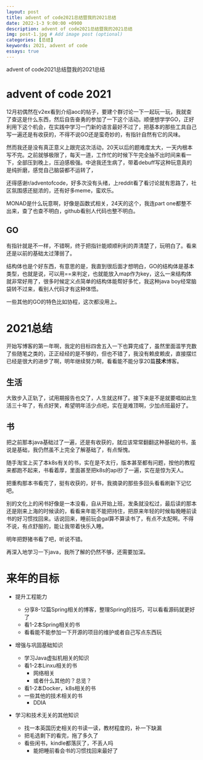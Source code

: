 ```yaml
---
layout: post
title: advent of code2021总结暨我的2021总结
date: 2022-1-3 9:00:00 +0900
description: advent of code2021总结暨我的2021总结
img: post-1.jpg # Add image post (optional)
categories: [总结]
keywords: 2021, advent of code
essays: true  
---
```


advent of code2021总结暨我的2021总结

# advent of code 2021

12月初偶然在v2ex看到介绍aoc的帖子，要建个群讨论一下一起玩一玩，我就查了查这是什么东西，然后自告奋勇的参加了一下这个活动。顺便想学学GO，正好利用下这个机会，在实践中学习一门新的语言最好不过了，把基本的那些工具自己写一遍还是有收获的，不得不说GO还是蛮奇妙的，有指针自然有它的风味。

然而我还是没有真正意义上跟完这次活动，20天以后的题难度太大，一天内根本写不完。之前就够极限了，每天一道，工作忙的时候下午完全抽不出时间来看一下，全部压到晚上，压迫感极强。中途我还生病了，带着debuff写这种玩意真的是纯折磨，感觉自己脑袋都不运转了，

还得感谢r/adventofcode，好多次没有头绪，上reddit看了看讨论就有思路了，社区氛围感还挺浓的，还有好多meme，蛮欢乐。

MONAD是什么玩意啊，好像是函数式相关，24天的这个，我连part one都整不出来，查了也查不明白，github看别人代码也整不明白。

## GO

有指针就是不一样，不错啊，终于把指针能顺顺利利的弄清楚了，玩明白了。看来还是以前的基础太过薄弱了。

结构体也是个好东西，有意思的是，我直到很后面才想明白，GO的结构体是基本类型，也就是说，可以用==来判定，也就能放入map作为key，这么一来结构体就非常好用了，很多时候定义点简单的结构体能帮好多忙，我这种java boy经常脑袋转不过来，看别人代码才有这种体悟。

一些其他的GO的特色比如协程，这次都没用上。

# 2021总结

开始写博客的第一年啊，我定的目标四舍五入一下也算完成了，虽然里面滥竽充数了些随笔之类的，正正经经的是不够的，但也不错了，我没有赖皮赖皮，直接摆烂已经是很大的进步了啊，明年继续努力啊，看看能不能分享20篇**技术**博客。

## 生活

大致步入正轨了，试用期报告也交了，人生就这样了。接下来是不是就要唱如此生活三十年了，有点好笑，希望明年活少点吧，实在是难顶啊，少加点班最好了。

## 书

把之前那本java基础过了一遍，还是有收获的，就应该常常翻翻这种基础的书，虽说是基础，我仍然虽不上完全了解基础了，有点惭愧。

随手淘宝上买了本k8s有关的书，实在是不太行，版本甚至都有问题，按他的教程来都跑不起来，书看着厚，里面甚至把k8s的api抄了一遍，实在是惊为天人。

把重构那本书看完了，挺有收获的，好书，我摘录的那些多回头看看刷新下记忆吧。

别的文化上的闲书好像是一本没看，自从开始上班，发条就没松过，最后读的那本还是刚来上海的时候读的，看看来年能不能把持住，把原来年轻的时候每晚睡前读书的好习惯找回来。话说回来，睡前玩会gal算不算读书了，有点不太配啊。不得不说，有点舒服的，能让我带着快乐入睡。

明年把野猪书看了吧，听说不错。

再深入地学习一下java，我所了解的仍然不够，还需要加深。

# 来年的目标

- 提升工程能力
  - 分享8-12篇Spring相关的博客，整理Spring的技巧，可以看看源码就更好了
  - 看1-2本Spring相关的书
  - 看看能不能参加一下开源的项目的维护或者自己写点东西玩
- 增强与巩固基础知识
  - 学习Java虚拟机相关的知识
  - 看1-2本Linxu相关的书
    - 网络相关
    - 或者什么其他的？总览？
  - 看1-2本Docker，k8s相关的书
  - 一些其他的技术相关的书
    - DDIA

- 学习和技术无关的其他知识
  - 找一本英国历史相关的书读一读，教材程度的，补一下缺漏
  - 把毛选剩下的看完，拖了多久了
  - 看些闲书，kindle都落灰了，不丢人吗
    - 能把睡前看会书的习惯找回来最好了
